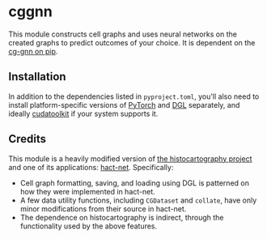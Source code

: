 # cggnn

This module constructs cell graphs and uses neural networks on the created graphs to predict outcomes of your choice. It is dependent on the [cg-gnn on pip](https://github.com/CarlinLiao/cg-gnn).

## Installation

In addition to the dependencies listed in `pyproject.toml`, you'll also need to install platform-specific versions of [PyTorch](https://pytorch.org/get-started/locally/) and [DGL](https://www.dgl.ai/pages/start.html) separately, and ideally [cudatoolkit](https://anaconda.org/nvidia/cudatoolkit) if your system supports it.

## Credits

This module is a heavily modified version of [the histocartography project](https://github.com/BiomedSciAI/histocartography) and one of its applications: [hact-net](https://github.com/histocartography/hact-net). Specifically:

* Cell graph formatting, saving, and loading using DGL is patterned on how they were implemented in hact-net.
* A few data utility functions, including `CGDataset` and `collate`, have only minor modifications from their source in hact-net.
* The dependence on histocartography is indirect, through the functionality used by the above features.
